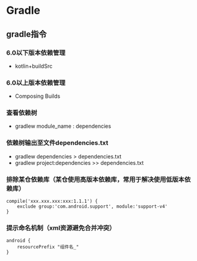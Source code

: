 # Gradle

## gradle指令

### 6.0以下版本依赖管理
* kotlin+buildSrc


### 6.0以上版本依赖管理
* Composing Builds

### 查看依赖树
* gradlew module_name : dependencies

### 依赖树输出至文件dependencies.txt
* gradlew dependencies > dependencies.txt
* gradlew project:dependencies >> dependencies.txt

### 排除某仓依赖库（某仓使用高版本依赖库，常用于解决使用低版本依赖库）
```
compile('xxx.xxx.xxx:xxx:1.1.1') {
    exclude group:'com.android.support', module:'support-v4'
}
```

### 提示命名机制（xml资源避免合并冲突）
```
android {
    resourcePrefix "组件名_"
}
```
